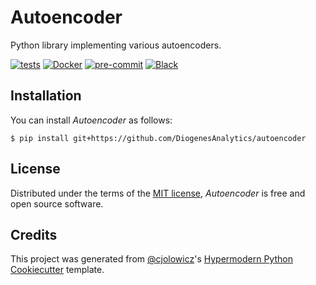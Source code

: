 # Autoencoder

Python library implementing various autoencoders.

[![tests](https://github.com/DiogenesAnalytics/autoencoder/workflows/tests/badge.svg)][tests]
[![Docker](https://github.com/DiogenesAnalytics/autoencoder/workflows/docker/badge.svg)][docker]
[![pre-commit](https://img.shields.io/badge/pre--commit-enabled-brightgreen?logo=pre-commit&logoColor=white)][pre-commit]
[![Black](https://img.shields.io/badge/code%20style-black-000000.svg)][black]

[tests]: https://github.com/DiogenesAnalytics/autoencoder/actions?workflow=tests
[docker]: https://github.com/DiogenesAnalytics/autoencoder/actions?workflow=docker
[pre-commit]: https://github.com/pre-commit/pre-commit
[black]: https://github.com/psf/black

## Installation

You can install _Autoencoder_ as follows:

```console
$ pip install git+https://github.com/DiogenesAnalytics/autoencoder
```

## License

Distributed under the terms of the [MIT license][license],
_Autoencoder_ is free and open source software.

## Credits

This project was generated from [@cjolowicz]'s [Hypermodern Python Cookiecutter] template.

[@cjolowicz]: https://github.com/cjolowicz
[hypermodern python cookiecutter]: https://github.com/cjolowicz/cookiecutter-hypermodern-python

<!-- github-only -->

[license]: https://github.com/DiogenesAnalytics/autoencoder/blob/main/LICENSE

